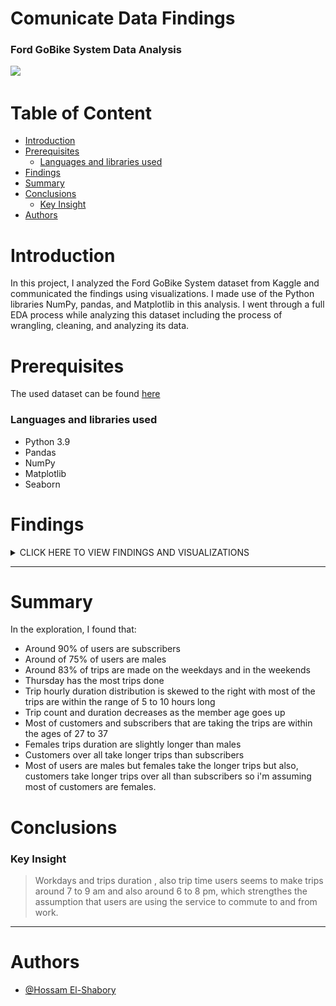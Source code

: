 # Comunicate Data Findings<!-- omit in toc -->
### Ford GoBike System Data Analysis<!-- omit in toc -->
![](https://miro.medium.com/max/850/0*3iUSkahCvKP-loXC.jpg)

# Table of Content<!-- omit in toc -->
- [Introduction](#introduction)
- [Prerequisites](#prerequisites)
    - [Languages and libraries used](#languages-and-libraries-used)
- [Findings](#findings)
- [Summary](#summary)
- [Conclusions](#conclusions)
    - [Key Insight](#key-insight)
- [Authors](#authors)

# Introduction

In this project, I analyzed the Ford GoBike System dataset from Kaggle and communicated the findings using visualizations. I made use of the Python libraries NumPy, pandas, and Matplotlib in this analysis. I went through a full EDA process while analyzing this dataset including the process of wrangling, cleaning, and analyzing its data.


# Prerequisites
The used dataset can be found [here](https://www.kaggle.com/code/chirag02/ford-gobike-data-analysis)
### Languages and libraries used
- Python 3.9
- Pandas
- NumPy
- Matplotlib 
- Seaborn

# Findings

<details>
<summary>CLICK HERE TO VIEW FINDINGS AND VISUALIZATIONS</summary>
    
- #### About a 90% of the users are subscribed to the service and others are just customers

![](Imgs/user_type.png)

---
---

- #### Most of users tend to be Males be 76%
![](Imgs/gender_type.png)

---
---


- #### Most of the bikes usage are in the work days ~(83%), with high usage on Tuesday; assuming it's used to commute to work    
![](Imgs\Usage_weekdays.png)

---
---

- #### Most of the bikes usage are in the work days ~(83%), with high usage on Tuesday; assuming it's used to commute to work
![](Imgs\Usage_weekdays.png)

---
---

- #### Most of the trips duration are 5 to 10 hours long.
![](Imgs\Trip_duration.png)
    
---

</details>

---

# Summary
In the exploration, I found that: 
- Around 90% of users are subscribers
- Around of 75% of users are males
- Around 83% of trips are made on the weekdays and in the weekends
- Thursday has the most trips done
- Trip hourly duration distribution is skewed to the right with most of the trips are within the range of 5 to 10 hours long
- Trip count and duration decreases as the member age goes up
- Most of customers and subscribers that are taking the trips are within the ages of 27 to 37
- Females trips duration are slightly longer than males
- Customers over all take longer trips than subscribers
- Most of users are males but females take the longer trips but also, customers take longer trips over all than subscribers so i'm assuming most of customers are females.


# Conclusions
### Key Insight

> Workdays and trips duration , also trip time users seems to make trips around 7 to 9 am and also around 6 to 8 pm, which strengthes the assumption that users are using the service to commute to and from work.

---

# Authors
- [@Hossam El-Shabory](https://github.com/hossam-elshabory)

